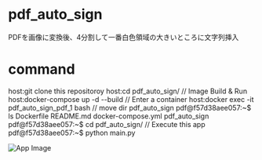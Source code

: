 # pdf_auto_sign
PDFを画像に変換後、4分割して一番白色領域の大きいところに文字列挿入

# command
host:git clone this repositoroy
host:cd pdf_auto_sign/
// Image Build & Run
host:docker-compose up -d --build
// Enter a container
host:docker exec -it pdf_auto_sign_pdf_1 bash
// move dir pdf_auto_sign
pdf@f57d38aee057:~$ ls
Dockerfile  README.md  docker-compose.yml  pdf_auto_sign
pdf@f57d38aee057:~$ cd pdf_auto_sign/
// Execute this app
pdf@f57d38aee057:~$ python main.py

![App Image](https://github.com/mototoke/pdf_auto_sign/images/app.png)
